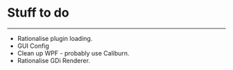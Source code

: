 # Stuff to do

---

- Rationalise plugin loading.
- GUI Config
- Clean up WPF - probably use Caliburn.
- Rationalise GDi Renderer.
